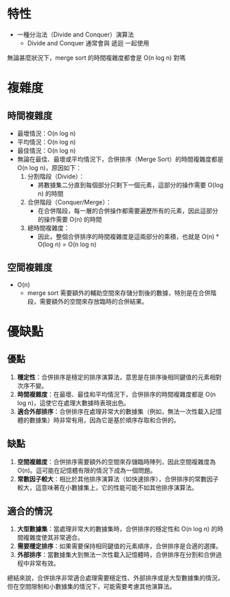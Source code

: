 # 特性
- 一種分治法（Divide and Conquer）演算法
  - Divide and Conquer 通常會與 遞迴 一起使用

無論甚麼狀況下，merge sort 的時間複雜度都會是 O(n log n) 對嗎

# 複雜度
## 時間複雜度
- 最壞情況：O(n log n)
- 平均情況：O(n log n)
- 最佳情況：O(n log n)
- 無論在最佳、最壞或平均情況下，合併排序（Merge Sort）的時間複雜度都是 O(n log n)，原因如下：
  1. 分割階段（Divide）：
     - 將數據集二分直到每個部分只剩下一個元素，這部分的操作需要 O(log n) 的時間
  2. 合併階段（Conquer/Merge）：
     - 在合併階段，每一層的合併操作都需要遍歷所有的元素，因此這部分的操作需要 O(n) 的時間
  3. 總時間複雜度：
     - 因此，整個合併排序的時間複雜度是這兩部分的乘積，也就是 O(n) * O(log n) = O(n log n)
## 空間複雜度
- O(n)
  - merge sort 需要額外的輔助空間來存儲分割後的數據，特別是在合併階段，需要額外的空間來存放臨時的合併結果。


# 優缺點
## 優點
1. **穩定性**：合併排序是穩定的排序演算法，意思是在排序後相同鍵值的元素相對次序不變。
2. **時間複雜度**：在最壞、最佳和平均情況下，合併排序的時間複雜度都是 O(n log n)，這使它在處理大數據時表現出色。
3. **適合外部排序**：合併排序在處理非常大的數據集（例如，無法一次性載入記憶體的數據集）時非常有用，因為它是基於順序存取和合併的。

## 缺點
1. **空間複雜度**：合併排序需要額外的空間來存儲臨時陣列，因此空間複雜度為 O(n)。這可能在記憶體有限的情況下成為一個問題。
2. **常數因子較大**：相比於其他排序演算法（如快速排序），合併排序的常數因子較大，這意味著在小數據集上，它的性能可能不如其他排序演算法。

## 適合的情況
1. **大型數據集**：當處理非常大的數據集時，合併排序的穩定性和 O(n log n) 的時間複雜度使其非常適合。
2. **需要穩定排序**：如果需要保持相同鍵值的元素順序，合併排序是合適的選擇。
3. **外部排序**：當數據集大到無法一次性載入記憶體時，合併排序在分割和合併過程中非常有效。

總結來說，合併排序非常適合處理需要穩定性、外部排序或是大型數據集的情況，但在空間限制和小數據集的情況下，可能需要考慮其他演算法。